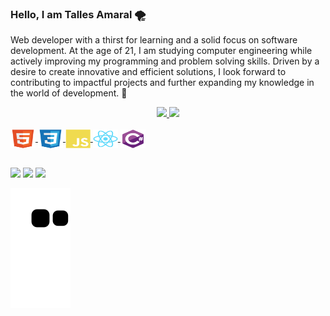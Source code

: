 

### Hello, I am Talles Amaral 🌪️

Web developer with a thirst for learning and a solid focus on software development. At the age of 21, I am studying computer engineering while actively improving my programming and problem solving skills. Driven by a desire to create innovative and efficient solutions, I look forward to contributing to impactful projects and further expanding my knowledge in the world of development. 🚀

<div align="center">
  <a href="https://github.com/tlsamaral">
  <img margin-right="15px" src="https://github-readme-stats.vercel.app/api?username=tlsamaral&show_icons=true&theme=dark&include_all_commits=true&count_private=true"/>
  <img src="https://github-readme-stats.vercel.app/api/top-langs/?username=tlsamaral&layout=compact&langs_count=7&theme=dark"/>
</div>
  
  <div style="display: inline_block"><br>
  <img align="center" alt="HTML" height="30" width="40" src="https://raw.githubusercontent.com/devicons/devicon/master/icons/html5/html5-original.svg">
  <img align="center" alt="CSS" height="30" width="40" src="https://raw.githubusercontent.com/devicons/devicon/master/icons/css3/css3-original.svg">
  <img align="center" alt="Js" height="30" width="40" src="https://raw.githubusercontent.com/devicons/devicon/master/icons/javascript/javascript-plain.svg">
 <img align="center" alt="React" height="30" width="40" src="https://raw.githubusercontent.com/devicons/devicon/master/icons/react/react-original.svg">
<img align="center" alt="C#" height="30" width="40" src="https://raw.githubusercontent.com/devicons/devicon/master/icons/csharp/csharp-original.svg">

  
  
</div>
<br>
<div> 
  
  <a href="https://instagram.com/tlsamaral" target="_blank"><img src="https://img.shields.io/badge/-Instagram-%23E4405F?style=for-the-badge&logo=instagram&logoColor=white" target="_blank"></a>
  <a href = "mailto:tallesrafael60@gmail.com"><img src="https://img.shields.io/badge/-Gmail-%23333?style=for-the-badge&logo=gmail&logoColor=white" target="_blank"></a>
  <a href="https://www.linkedin.com/in/talles-amaral-0134b4229/" target="_blank"><img src="https://img.shields.io/badge/-LinkedIn-%230077B5?style=for-the-badge&logo=linkedin&logoColor=white" target="_blank"></a> 
 
  ![Snake animation](https://github.com/tlsamaral/tlsamaral/blob/output/github-contribution-grid-snake.svg)
 
</div>

